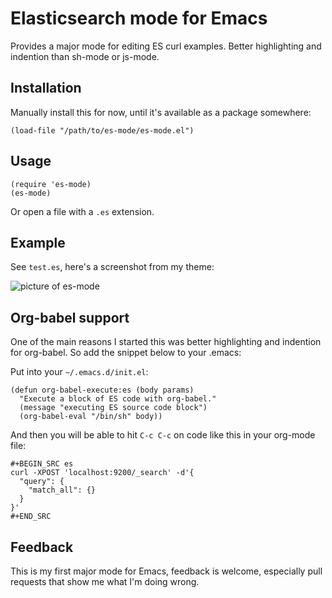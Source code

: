 Elasticsearch mode for Emacs
============================

Provides a major mode for editing ES curl examples. Better highlighting and
indention than sh-mode or js-mode.

Installation
------------

Manually install this for now, until it's available as a package somewhere:

```
(load-file "/path/to/es-mode/es-mode.el")
```

Usage
-----

```elisp
(require 'es-mode)
(es-mode)
```

Or open a file with a `.es` extension.

Example
-------

See `test.es`, here's a screenshot from my theme:

![picture of es-mode](http://writequit.org/files/es-mode.png)

Org-babel support
-----------------

One of the main reasons I started this was better highlighting and indention for
org-babel. So add the snippet below to your .emacs:

Put into your `~/.emacs.d/init.el`:

```elisp
(defun org-babel-execute:es (body params)
  "Execute a block of ES code with org-babel."
  (message "executing ES source code block")
  (org-babel-eval "/bin/sh" body))
```

And then you will be able to hit `C-c C-c` on code like this in your org-mode
file:

```
#+BEGIN_SRC es
curl -XPOST 'localhost:9200/_search' -d'{
  "query": {
    "match_all": {}
  }
}'
#+END_SRC
```

Feedback
--------

This is my first major mode for Emacs, feedback is welcome, especially pull
requests that show me what I'm doing wrong.
